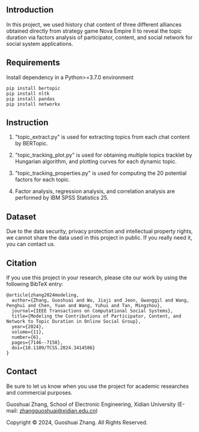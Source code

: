 ## Introduction
In this project, we used history chat content of three different alliances obtained directly from strategy game Nova Empire II to reveal the topic duration via factors analysis of participator, content, and social network for social system applications.

## Requirements
Install dependency in a Python>=3.7.0 environment

    pip install bertopic
    pip install nltk
    pip install pandas
    pip install networkx


## Instruction
1. "topic_extract.py" is used for extracting topics from each chat content by BERTopic.

2. "topic_tracking_plot.py" is used for obtaining multiple topics tracklet by Hungarian algorithm, and plotting curves for each dynamic topic. 

3. "topic_tracking_properties.py" is used for computing the 20 potential factors for each topic.

4. Factor analysis, regression analysis, and correlation analysis are performed by IBM SPSS Statistics 25.

## Dataset
Due to the data security, privacy protection and intellectual property rights, we cannot share the data used in this project in public. If you really need it, you can contact us.

## Citation
If you use this project in your research, please cite our work by using the following BibTeX entry:
```
@article{zhang2024modeling,
  author={Zhang, Guoshuai and Wu, Jiaji and Jeon, Gwanggil and Wang, Penghui and Chen, Yuan and Wang, Yuhui and Tan, Mingzhou},
  journal={IEEE Transactions on Computational Social Systems}, 
  title={Modeling the Contributions of Participator, Content, and Network to Topic Duration in Online Social Group}, 
  year={2024},
  volume={11},
  number={6},
  pages={7146--7158},
  doi={10.1109/TCSS.2024.3414586}
}
```

## Contact
Be sure to let us know when you use the project for academic researches and commercial purposes.

Guoshuai Zhang, School of Electronic Engineering, Xidian University (E-mail: zhangguoshuai@xidian.edu.cn)


Copyright © 2024, Guoshuai Zhang. All Rights Reserved.
